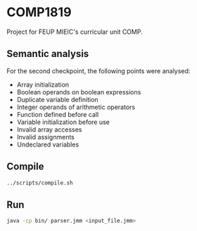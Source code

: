 # COMP1819

Project for FEUP MIEIC's curricular unit COMP.

## Semantic analysis

For the second checkpoint, the following points were analysed:

* Array initialization
* Boolean operands on boolean expressions
* Duplicate variable definition
* Integer operands of arithmetic operators
* Function defined before call
* Variable initialization before use
* Invalid array accesses
* Invalid assignments
* Undeclared variables

## Compile

```bash
../scripts/compile.sh
```

## Run

```bash
java -cp bin/ parser.jmm <input_file.jmm>
```
